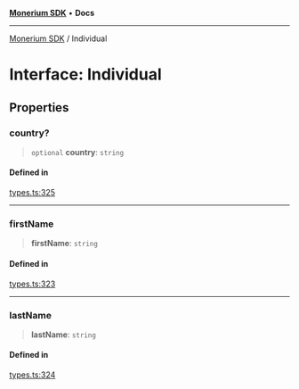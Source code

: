 [**Monerium SDK**](../README.md) • **Docs**

---

[Monerium SDK](../README.md) / Individual

# Interface: Individual

## Properties

### country?

> `optional` **country**: `string`

#### Defined in

[types.ts:325](https://github.com/monerium/js-monorepo/blob/b10be252d44a0e68c58bc7ef6fab8947911e4a7a/packages/sdk/src/types.ts#L325)

---

### firstName

> **firstName**: `string`

#### Defined in

[types.ts:323](https://github.com/monerium/js-monorepo/blob/b10be252d44a0e68c58bc7ef6fab8947911e4a7a/packages/sdk/src/types.ts#L323)

---

### lastName

> **lastName**: `string`

#### Defined in

[types.ts:324](https://github.com/monerium/js-monorepo/blob/b10be252d44a0e68c58bc7ef6fab8947911e4a7a/packages/sdk/src/types.ts#L324)
